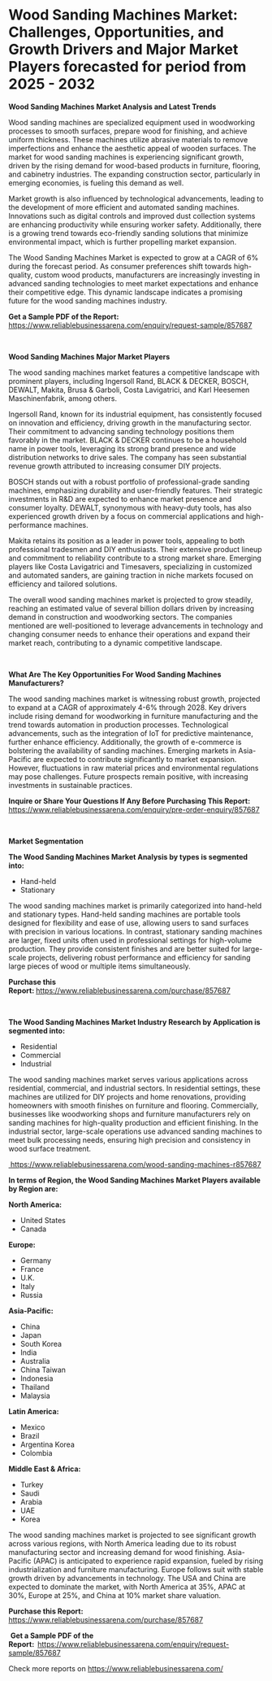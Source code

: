 <p><h1>Wood Sanding Machines Market: Challenges, Opportunities, and Growth Drivers and Major Market Players forecasted for period from 2025 - 2032</h1></p><p><strong>Wood Sanding Machines Market Analysis and Latest Trends</strong></p>
<p><p>Wood sanding machines are specialized equipment used in woodworking processes to smooth surfaces, prepare wood for finishing, and achieve uniform thickness. These machines utilize abrasive materials to remove imperfections and enhance the aesthetic appeal of wooden surfaces. The market for wood sanding machines is experiencing significant growth, driven by the rising demand for wood-based products in furniture, flooring, and cabinetry industries. The expanding construction sector, particularly in emerging economies, is fueling this demand as well.</p><p>Market growth is also influenced by technological advancements, leading to the development of more efficient and automated sanding machines. Innovations such as digital controls and improved dust collection systems are enhancing productivity while ensuring worker safety. Additionally, there is a growing trend towards eco-friendly sanding solutions that minimize environmental impact, which is further propelling market expansion.</p><p>The Wood Sanding Machines Market is expected to grow at a CAGR of 6% during the forecast period. As consumer preferences shift towards high-quality, custom wood products, manufacturers are increasingly investing in advanced sanding technologies to meet market expectations and enhance their competitive edge. This dynamic landscape indicates a promising future for the wood sanding machines industry.</p></p>
<p><strong>Get a Sample PDF of the Report:&nbsp;</strong> <a href="https://www.reliablebusinessarena.com/enquiry/request-sample/857687?utm_campaign=1841&utm_medium=2&utm_source=Github&utm_content=ia&utm_term=18022025&utm_id=wood-sanding-machines">https://www.reliablebusinessarena.com/enquiry/request-sample/857687</a></p>
<p>&nbsp;</p>
<p><strong>Wood Sanding Machines Major Market Players</strong></p>
<p><p>The wood sanding machines market features a competitive landscape with prominent players, including Ingersoll Rand, BLACK & DECKER, BOSCH, DEWALT, Makita, Brusa & Garboli, Costa Lavigatrici, and Karl Heesemen Maschinenfabrik, among others. </p><p>Ingersoll Rand, known for its industrial equipment, has consistently focused on innovation and efficiency, driving growth in the manufacturing sector. Their commitment to advancing sanding technology positions them favorably in the market. BLACK & DECKER continues to be a household name in power tools, leveraging its strong brand presence and wide distribution networks to drive sales. The company has seen substantial revenue growth attributed to increasing consumer DIY projects.</p><p>BOSCH stands out with a robust portfolio of professional-grade sanding machines, emphasizing durability and user-friendly features. Their strategic investments in R&D are expected to enhance market presence and consumer loyalty. DEWALT, synonymous with heavy-duty tools, has also experienced growth driven by a focus on commercial applications and high-performance machines.</p><p>Makita retains its position as a leader in power tools, appealing to both professional tradesmen and DIY enthusiasts. Their extensive product lineup and commitment to reliability contribute to a strong market share. Emerging players like Costa Lavigatrici and Timesavers, specializing in customized and automated sanders, are gaining traction in niche markets focused on efficiency and tailored solutions.</p><p>The overall wood sanding machines market is projected to grow steadily, reaching an estimated value of several billion dollars driven by increasing demand in construction and woodworking sectors. The companies mentioned are well-positioned to leverage advancements in technology and changing consumer needs to enhance their operations and expand their market reach, contributing to a dynamic competitive landscape.</p></p>
<p>&nbsp;</p>
<p><strong>What Are The Key Opportunities For Wood Sanding Machines Manufacturers?</strong></p>
<p><p>The wood sanding machines market is witnessing robust growth, projected to expand at a CAGR of approximately 4-6% through 2028. Key drivers include rising demand for woodworking in furniture manufacturing and the trend towards automation in production processes. Technological advancements, such as the integration of IoT for predictive maintenance, further enhance efficiency. Additionally, the growth of e-commerce is bolstering the availability of sanding machines. Emerging markets in Asia-Pacific are expected to contribute significantly to market expansion. However, fluctuations in raw material prices and environmental regulations may pose challenges. Future prospects remain positive, with increasing investments in sustainable practices.</p></p>
<p><strong>Inquire or Share Your Questions If Any Before Purchasing This Report:</strong> <a href="https://www.reliablebusinessarena.com/enquiry/pre-order-enquiry/857687?utm_campaign=1841&utm_medium=2&utm_source=Github&utm_content=ia&utm_term=18022025&utm_id=wood-sanding-machines">https://www.reliablebusinessarena.com/enquiry/pre-order-enquiry/857687</a></p>
<p>&nbsp;</p>
<p><strong>Market Segmentation</strong></p>
<p><strong>The Wood Sanding Machines Market Analysis by types is segmented into:</strong></p>
<p><ul><li>Hand-held</li><li>Stationary</li></ul></p>
<p><p>The wood sanding machines market is primarily categorized into hand-held and stationary types. Hand-held sanding machines are portable tools designed for flexibility and ease of use, allowing users to sand surfaces with precision in various locations. In contrast, stationary sanding machines are larger, fixed units often used in professional settings for high-volume production. They provide consistent finishes and are better suited for large-scale projects, delivering robust performance and efficiency for sanding large pieces of wood or multiple items simultaneously.</p></p>
<p><strong>Purchase this Report:&nbsp;</strong><a href="https://www.reliablebusinessarena.com/purchase/857687?utm_campaign=1841&utm_medium=2&utm_source=Github&utm_content=ia&utm_term=18022025&utm_id=wood-sanding-machines">https://www.reliablebusinessarena.com/purchase/857687</a></p>
<p>&nbsp;</p>
<p><strong>The Wood Sanding Machines Market Industry Research by Application is segmented into:</strong></p>
<p><ul><li>Residential</li><li>Commercial</li><li>Industrial</li></ul></p>
<p><p>The wood sanding machines market serves various applications across residential, commercial, and industrial sectors. In residential settings, these machines are utilized for DIY projects and home renovations, providing homeowners with smooth finishes on furniture and flooring. Commercially, businesses like woodworking shops and furniture manufacturers rely on sanding machines for high-quality production and efficient finishing. In the industrial sector, large-scale operations use advanced sanding machines to meet bulk processing needs, ensuring high precision and consistency in wood surface treatment.</p></p>
<p><a href="https://www.reliablebusinessarena.com/wood-sanding-machines-r857687?utm_campaign=1841&utm_medium=2&utm_source=Github&utm_content=ia&utm_term=18022025&utm_id=wood-sanding-machines">&nbsp;https://www.reliablebusinessarena.com/wood-sanding-machines-r857687</a></p>
<p><strong>In terms of Region, the Wood Sanding Machines Market Players available by Region are:</strong></p>
<p>
    <p> <strong> North America: </strong>
        <ul>
            <li>United States</li>
            <li>Canada</li>
        </ul>
        </p> 
    <p> <strong> Europe: </strong>
        <ul>
            <li>Germany</li>
            <li>France</li>
            <li>U.K.</li>
            <li>Italy</li>
            <li>Russia</li>
        </ul>
        </p> 
    <p> <strong> Asia-Pacific: </strong>
        <ul>
            <li>China</li>
            <li>Japan</li>
            <li>South Korea</li>
            <li>India</li>
            <li>Australia</li>
            <li>China Taiwan</li>
            <li>Indonesia</li>
            <li>Thailand</li>
            <li>Malaysia</li>
        </ul>
        </p> 
    <p> <strong> Latin America: </strong>
        <ul>
            <li>Mexico</li>
            <li>Brazil</li>
            <li>Argentina Korea</li>
            <li>Colombia</li>
        </ul>
        </p> 
    <p> <strong> Middle East & Africa: </strong>
        <ul>
            <li>Turkey</li>
            <li>Saudi</li>
            <li>Arabia</li>
            <li>UAE</li>
            <li>Korea</li>
        </ul>
    </p>
    </p>
<p><p>The wood sanding machines market is projected to see significant growth across various regions, with North America leading due to its robust manufacturing sector and increasing demand for wood finishing. Asia-Pacific (APAC) is anticipated to experience rapid expansion, fueled by rising industrialization and furniture manufacturing. Europe follows suit with stable growth driven by advancements in technology. The USA and China are expected to dominate the market, with North America at 35%, APAC at 30%, Europe at 25%, and China at 10% market share valuation.</p></p>
<p><strong>Purchase this Report: </strong><a href="https://www.reliablebusinessarena.com/purchase/857687?utm_campaign=1841&utm_medium=2&utm_source=Github&utm_content=ia&utm_term=18022025&utm_id=wood-sanding-machines">https://www.reliablebusinessarena.com/purchase/857687</a></p>
<p>&nbsp;<strong>Get a Sample PDF of the Report:&nbsp;&nbsp;</strong><a href="https://www.reliablebusinessarena.com/enquiry/request-sample/857687?utm_campaign=1841&utm_medium=2&utm_source=Github&utm_content=ia&utm_term=18022025&utm_id=wood-sanding-machines">https://www.reliablebusinessarena.com/enquiry/request-sample/857687</a></p>
<p><strong></strong></p>
<p>Check more reports on <a href="https://www.reliablebusinessarena.com/?utm_campaign=1841&utm_medium=2&utm_source=Github&utm_content=ia&utm_term=18022025&utm_id=wood-sanding-machines">https://www.reliablebusinessarena.com/</a></p>